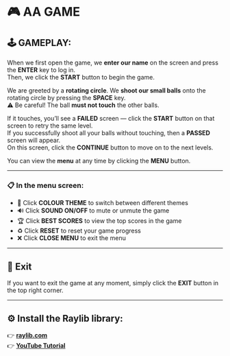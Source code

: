# 🎮 AA GAME

## 🕹️ GAMEPLAY:
When we first open the game, we **enter our name** on the screen and press the **ENTER** key to log in.  
Then, we click the **START** button to begin the game.  

We are greeted by a **rotating circle**. We **shoot our small balls** onto the rotating circle by pressing the **SPACE** key.  
⚠️ Be careful! The ball **must not touch** the other balls.  

If it touches, you’ll see a **FAILED** screen — click the **START** button on that screen to retry the same level.  
If you successfully shoot all your balls without touching, then a **PASSED** screen will appear.  
On this screen, click the **CONTINUE** button to move on to the next levels.  

You can view the **menu** at any time by clicking the **MENU** button.  

---

### 📋 In the menu screen:
- 🎨 Click **COLOUR THEME** to switch between different themes  
- 🔊 Click **SOUND ON/OFF** to mute or unmute the game  
- 🏆 Click **BEST SCORES** to view the top scores in the game  
- ♻️ Click **RESET** to reset your game progress  
- ❌ Click **CLOSE MENU** to exit the menu  

---

## 🚪 Exit
If you want to exit the game at any moment, simply click the **EXIT** button in the top right corner.  

---

## ⚙️ Install the Raylib library:
👉 [**raylib.com**](https://www.raylib.com)  
👉 [**YouTube Tutorial**](https://www.youtube.com/watch?v=UiZGTIYld1M)
